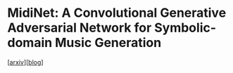 # MidiNet: A Convolutional Generative Adversarial Network for Symbolic-domain Music Generation

[[arxiv](https://arxiv.org/abs/1703.10847)][[blog](https://richardyang40148.github.io/TheBlog/index.html)] 


